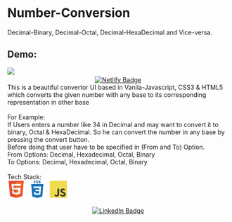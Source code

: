 # Number-Conversion

Decimal-Binary, Decimal-Octal, Decimal-HexaDecimal and Vice-versa.

## Demo:

<img src="img/Convertor.gif">
<br/>
<div align="center">
<a href="https://numeric-conversion.netlify.app/" >
    <img src="https://img.shields.io/badge/Click Here To visit-white?style=for-the-badge&logo=netlify&logoColor=blue" alt="Netlify Badge"/>
  </a> 
</div>

<div>
This is a beautiful convertor UI based in Vanila-Javascript, CSS3 & HTML5 which converts the given number with any
base to its corresponding representation in other base
</div>
<br>

<div>
For Example:
<br/>
If Users enters a number like 34 in Decimal and may want to convert it to
binary, Octal & HexaDecimal. So he can convert the number in any base by pressing the convert button.
<br/>
Before doing that user have to be specified in (From and To) Option.
<br/>
From Options: Decimal, Hexadecimal, Octal, Binary
<br/>
To Options: Decimal, Hexadecimal, Octal, Binary
</div>

<br>
Tech Stack:

<div>
<img src="https://github.com/devicons/devicon/blob/master/icons/html5/html5-original.svg" title="HTML5" alt="HTML" width="40" height="40"/>&nbsp;
<img src="https://github.com/devicons/devicon/blob/master/icons/css3/css3-plain-wordmark.svg"  title="CSS3" alt="CSS" width="40" height="40"/>&nbsp;
<img src="https://github.com/devicons/devicon/blob/master/icons/javascript/javascript-original.svg" title="JavaScript" alt="JavaScript" width="40"height="40"/>&nbsp;
</div>

<br/>
<div align="center">
<a href="https://www.linkedin.com/in/arunsinghpundir325" >
    <img src="https://img.shields.io/badge/Contact Me-white?style=for-the-badge&logo=linkedin&logoColor=blue" alt="LinkedIn Badge"/>
  </a> 
</div>
